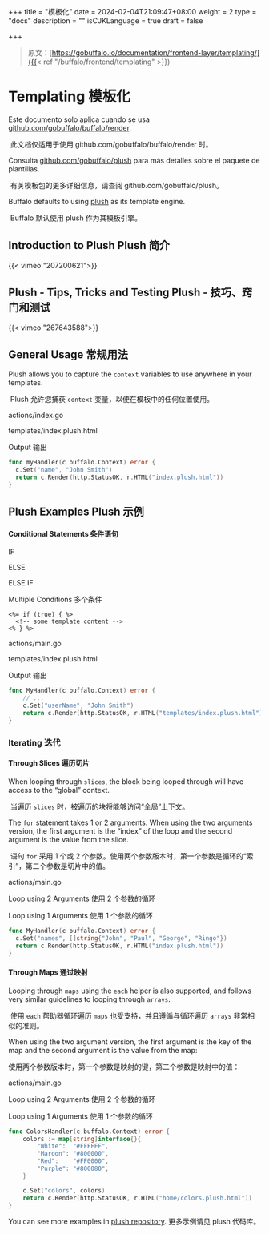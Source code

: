 +++
title = "模板化"
date = 2024-02-04T21:09:47+08:00
weight = 2
type = "docs"
description = ""
isCJKLanguage = true
draft = false

+++

> 原文：[https://gobuffalo.io/documentation/frontend-layer/templating/]({{< ref "/buffalo/frontend/templating" >}})

# Templating 模板化 

Este documento solo aplica cuando se usa [github.com/gobuffalo/buffalo/render](https://github.com/gobuffalo/buffalo/tree/main/render).

​	此文档仅适用于使用 github.com/gobuffalo/buffalo/render 时。

Consulta [github.com/gobuffalo/plush](https://github.com/gobuffalo/plush) para más detalles sobre el paquete de plantillas.

​	有关模板包的更多详细信息，请查阅 github.com/gobuffalo/plush。

Buffalo defaults to using [plush](https://github.com/gobuffalo/plush) as its template engine.

​	Buffalo 默认使用 plush 作为其模板引擎。

## Introduction to Plush Plush 简介 

{{< vimeo "207200621">}}

## Plush - Tips, Tricks and Testing Plush - 技巧、窍门和测试 

{{< vimeo "267643588">}}

## General Usage 常规用法 

Plush allows you to capture the `context` variables to use anywhere in your templates.

​	Plush 允许您捕获 `context` 变量，以便在模板中的任何位置使用。

actions/index.go

templates/index.plush.html

Output
输出

```go
func myHandler(c buffalo.Context) error {
  c.Set("name", "John Smith")
  return c.Render(http.StatusOK, r.HTML("index.plush.html"))
}
```

## Plush Examples Plush 示例 

#### Conditional Statements 条件语句 

IF

ELSE

ELSE IF

Multiple Conditions
多个条件

```erb
<%= if (true) { %>
  <!-- some template content -->
<% } %>
```

actions/main.go

templates/index.plush.html

Output
输出

```go
func MyHandler(c buffalo.Context) error {
	// ...
	c.Set("userName", "John Smith")
	return c.Render(http.StatusOK, r.HTML("templates/index.plush.html"))
}
```

### Iterating 迭代 

#### Through Slices 遍历切片 

When looping through `slices`, the block being looped through will have access to the “global” context.

​	当遍历 `slices` 时，被遍历的块将能够访问“全局”上下文。

The `for` statement takes 1 or 2 arguments. When using the two arguments version, the first argument is the “index” of the loop and the second argument is the value from the slice.

​	语句 `for` 采用 1 个或 2 个参数。使用两个参数版本时，第一个参数是循环的“索引”，第二个参数是切片中的值。

actions/main.go

Loop using 2 Arguments
使用 2 个参数的循环

Loop using 1 Arguments
使用 1 个参数的循环

```go
func MyHandler(c buffalo.Context) error {
  c.Set("names", []string{"John", "Paul", "George", "Ringo"})
  return c.Render(http.StatusOK, r.HTML("index.plush.html"))
}
```

#### Through Maps 通过映射 

Looping through `maps` using the `each` helper is also supported, and follows very similar guidelines to looping through `arrays`.

​	使用 `each` 帮助器循环遍历 `maps` 也受支持，并且遵循与循环遍历 `arrays` 非常相似的准则。

When using the two argument version, the first argument is the key of the map and the second argument is the value from the map:

​	使用两个参数版本时，第一个参数是映射的键，第二个参数是映射中的值：

actions/main.go

Loop using 2 Arguments
使用 2 个参数的循环

Loop using 1 Arguments
使用 1 个参数的循环

```go
func ColorsHandler(c buffalo.Context) error {
	colors := map[string]interface{}{
		"White":  "#FFFFFF",
		"Maroon": "#800000",
		"Red":    "#FF0000",
		"Purple": "#800080",
	}

	c.Set("colors", colors)
	return c.Render(http.StatusOK, r.HTML("home/colors.plush.html"))
}
```

You can see more examples in [plush repository](https://github.com/gobuffalo/plush).
更多示例请见 plush 代码库。
